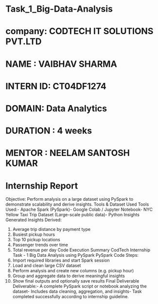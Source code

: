 # Task_1_Big-Data-Analysis
# company: CODTECH IT SOLUTIONS PVT.LTD
# NAME : VAIBHAV SHARMA
# INTERN ID: CT04DF1274
# DOMAIN: Data Analytics
# DURATION : 4 weeks
# MENTOR : NEELAM SANTOSH KUMAR
# Internship Report
 Objective:
 Perform analysis on a large dataset using PySpark to demonstrate scalability and derive insights.
 Tools & Dataset Used
 Tools Used:- Apache Spark (PySpark)- Google Colab / Jupyter Notebook- NYC Yellow Taxi Trip Dataset (Large-scale public data)- Python
 Insights Generated
 Insights Derived:
 1. Average trip distance by payment type
 2. Busiest pickup hours
 3. Top 10 pickup locations
 4. Passenger trends over time
 5. Total revenue per day
 Code Execution Summary
CodTech Internship Task - 1
 Big Data Analysis using PySpark
 PySpark Code Steps:
 1. Import required libraries and start Spark session
 2. Load and clean large CSV dataset
 3. Perform analysis and create new columns (e.g. pickup hour)
 4. Group and aggregate data to derive meaningful insights
 5. Show final outputs and optionally save results
 Final Deliverable
 Deliverable:- A complete PySpark script or notebook analyzing the dataset- Includes data cleaning, aggregation, and insights- Task completed successfully according to internship guideline.
